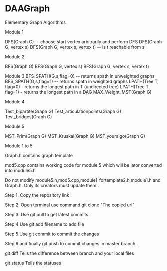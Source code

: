 # DAAGraph
Elementary Graph Algorithms

Module 1

DFS(Graph G) -- choose start vertex arbitrarily and perform DFS
DFS(Graph G, vertex s)
DFS(Graph G, vertex s, vertex t) -- is t reachable from s

Module 2

BFS(Graph G)
BFS(Graph G, vertex s)
BFS(Graph G, vertex s, vertex t)

Module 3
BFS_SPATH(G,s,flag=0) -- returns spath in unweighted graphs
BFS_SPATH(G,s,flag=1) -- returns spath in weighted graphs
LPATH(Tree T, flag=0) - returns the longest path in T (undirected tree)
LPATH(Tree T, flag=1) - returns the longest path in a DAG
MAX_Weight_MST(Graph G)

Module 4

Test_bipartite(Graph G)
Test_articulationpoints(Graph G)
Test_bridges(Graph G)

Module 5

MST_Prim(Graph G)
MST_Kruskal(Graph G)
MST_youralgo(Graph G)


Module 1 to 5

Graph.h contains graph template

mod5.cpp contains working code for module 5 which will be lator converted into module5.h

Do not modify module5.h,mod5.cpp,module1_fortemplate2.h,module1.h and Graph.h. Only its creators must update them .

Step 1. Copy the repository link

Step 2. Open terminal use command git clone "The copied url"

Step 3. Use git pull to get latest commits

Step 4  Use git add filename to add file

Step 5  Use git commit to commit the changes

Step 6  and finally git push to commit changes in master branch.

git diff Tells the difference between branch and your local files

git status Tells the statuses

